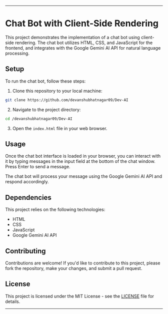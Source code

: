 
---

# Chat Bot with Client-Side Rendering

This project demonstrates the implementation of a chat bot using client-side rendering. The chat bot utilizes HTML, CSS, and JavaScript for the frontend, and integrates with the Google Gemini AI API for natural language processing.

## Setup

To run the chat bot, follow these steps:

1. Clone this repository to your local machine:

```bash
git clone https://github.com/devanshubhatnagar09/Dev-AI
```

2. Navigate to the project directory:

```bash
cd /devanshubhatnagar09/Dev-AI
```

3. Open the `index.html` file in your web browser.

## Usage

Once the chat bot interface is loaded in your browser, you can interact with it by typing messages in the input field at the bottom of the chat window. Press Enter to send a message.

The chat bot will process your message using the Google Gemini AI API and respond accordingly.

## Dependencies

This project relies on the following technologies:

- HTML
- CSS
- JavaScript
- Google Gemini AI API

## Contributing

Contributions are welcome! If you'd like to contribute to this project, please fork the repository, make your changes, and submit a pull request.

## License

This project is licensed under the MIT License - see the [LICENSE](LICENSE) file for details.

---
